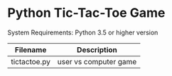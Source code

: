 # Python Tic-Tac-Toe Game

System Requirements: Python 3.5 or higher version

| Filename        | Description                                                                                |
|-----------------|--------------------------------------------------------------------------------------------|
| tictactoe.py    | user vs computer game                                                                      |

